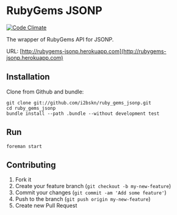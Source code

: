 # RubyGems JSONP

[![Code Climate](https://codeclimate.com/github/i2bskn/ruby_gems_jsonp.png)](https://codeclimate.com/github/i2bskn/ruby_gems_jsonp)

The wrapper of RubyGems API for JSONP.

URL: [http://rubygems-jsonp.herokuapp.com](http://rubygems-jsonp.herokuapp.com)

## Installation

Clone from Github and bundle:

    git clone git://github.com/i2bskn/ruby_gems_jsonp.git
    cd ruby_gems_jsonp
    bundle install --path .bundle --without development test

## Run

    foreman start

## Contributing

1. Fork it
2. Create your feature branch (`git checkout -b my-new-feature`)
3. Commit your changes (`git commit -am 'Add some feature'`)
4. Push to the branch (`git push origin my-new-feature`)
5. Create new Pull Request